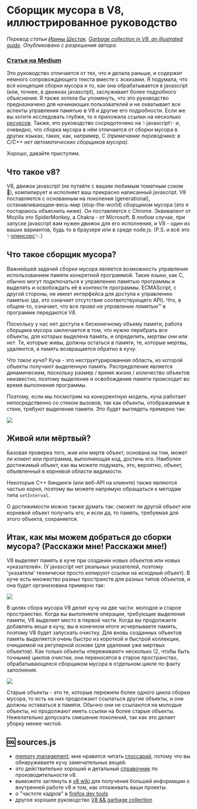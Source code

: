 # Сборщик мусора в V8, иллюстрированное руководство
*Перевод статьи [Ирины Шестак](https://medium.com/@_lrlna). [Garbage collection in V8, an illustrated guide](https://medium.com/@_lrlna/garbage-collection-in-v8-an-illustrated-guide-d24a952ee3b8). Опубликовано с разрешения автора.*

### [Статья на Medium](https://medium.com/devschacht/сборщик-мусора-в-v8-иллюстрированное-руководство-d3e496a4d378)

Это руководство отличается от тех, что я делала раньше, и содержит немного сопровождающего текста вместе с эскизами. Я подумала, что вся концепция сборки мусора и то, как она обрабатывается в javascript (или, точнее, в движках javascript), заслуживает более подробного объяснения. Я также хотела бы упомянуть, что это руководство предназначено для начинающих пользователей и не охватывает все аспекты управления памятью в V8 и другие его подробности. Если же вы хотите исследовать глубже, то я приложила ссылки на несколько [ресурсов](#-sourcesjs). Также, это руководство сосредоточено на ✨javascript✨ и, очевидно, что сборка мусора в нём отличается от сборки мусора в других языках, таких, как, например, C *(примечание переводчика: в C/C++ нет автоматических сборщиков мусора)*.

Хорошо, давайте приступим.

## Что такое v8?
V8, движок javascript (не путайте с вашим любимым томатным соком 🍹), компилирует и исполняет ваш прекрасно написанный javascript. V8 поставляется с основанным на поколения (generational), останавливающем-весь-мир (stop-the-world) сборщиком мусора (это я постараюсь объяснить ниже). Он поставляется с Chrome. Эквивалент от Mozilla это SpiderMonkey, а Chakra - от Microsoft. В любом случае, при запуске javascript вам нужен движок для его исполнения, и V8 - один из ваших вариантов, будь то в браузере или в среде node.js. (P.S. и всё это ✨[опенсорс](https://github.com/v8/v8)✨.)

## Что такое сборщик мусора?
Важнейшей задачей сборки мусора является возможность управления использованием памяти конкретной программой. Такие языки, как C, обычно могут подключаться к управлению памятью программы и выделять и освобождать её в контексте программы. ECMAScript, с другой стороны, не имеет интерфейса для доступа к управлению памятью (да, это означает отсутствие соответствующего API). Что, в общем-то, означает, что все *права на управление памятью*™ в программе передаются V8.

Поскольку у нас нет доступа к бесконечному объему памяти, работа сборщика мусора заключается в том, что нужно перебрать все объекты, для которых выделена память, и определить, *мертвы они или нет*. Те, которые живы, должны остаться в памяти, те, которые мертвы, удаляются, а память возвращается обратно в кучу.

*Что такое куча*? Куча - это неструктурированная область, из которой объекты получают выделенную память. Распределение является динамическим, поскольку размер / время жизни / количество объектов неизвестно, поэтому выделение и освобождение памяти происходит во время выполнения программы.

Поэтому, если мы посмотрим на конкурентную модель, куча работает непосредственно со стеком вызовов, так как объекты, отображаемые в стеке, требуют выделения памяти. Это будет выглядеть примерно так:

![](https://cdn-images-1.medium.com/max/800/1*kSaW2ZV1fpDsw9G-_snWSQ.jpeg)

## Живой или мёртвый?
Базовая проверка того, жив или мертв объект, основана на том, может ли клиент или программа, выполняющая код, достичь его. Наиболее достижимый объект, как вы можете подумать, это, вероятно, объект, объявленный в корневой области видимости.

Некоторые C++ биндинги (или веб-API на клиенте) также являются частью корня, поэтому вы можете напрямую обращаться к методам типа `setInterval`.

О достижимости можно также думать так: сможет ли другой объект или корневой объект получить его, и если да, то память, требуемая для этого объекта, сохраняется.

## Итак, как мы можем добраться до сборки мусора? (Расскажи мне! Расскажи мне!)
V8 выделяет память в куче при создании новых объектов или новых «указателей». (У javascript нет реальных указателей, поэтому 'указатели' технически просто копируют ссылки на исходный объект). В куче есть множество разных пространств для разных типов объектов, и она будет организована примерно так:

![](https://cdn-images-1.medium.com/max/800/1*UEWA_EZ5Txo3h72VsCqztg.jpeg)

В целях сбора мусора V8 делит кучу на две части: молодое и старое пространство. Когда вы выполняете операции, требующие выделения памяти, V8 выделяет место в первой части. Когда вы продолжаете добавлять вещи в кучу, вы в конечном итоге исчерпываете память, поэтому V8 будет запускать очистку. Для вновь созданных объектов память выделяется очень быстро из короткой и быстрой коллекции, очищаемой на регулярной основе (для удаления уже мертвых объектов). Как только объекты «переживают» несколько (2, чтобы быть точными) циклов очистки, они переносятся в старое пространство, обрабатывающееся сборщиком мусора в отдельном цикле по факту заполнения.

![](https://cdn-images-1.medium.com/max/800/1*RgDxqjirrzdNW4RLDPebKw.jpeg)

Старые объекты - это те, которые пережили более одного цикла сборки мусора, то есть на них продолжают ссылаться другие объекты, и они должны оставаться в памяти. Обычно они не ссылаются на молодые объекты, но продолжают иметь ссылки на более старые объекты. Нежелательно допускать смешение поколений, так как это делает уборку менее чистой.

## 🆒 sources.js
- [memory management](http://www.memorymanagement.org/); мне нравится читать [глоссарий](http://www.memorymanagement.org/glossary/), потому что вы обнаруживаете кучу замечательных вещей.
- это действительно хороший и детальный [справочник](https://github.com/thlorenz/v8-perf)
по производительности v8.
- выможете заглянуть в [v8 wiki](https://github.com/v8/v8/wiki) для получения большей информации о внутренней работе v8 и том, как отлаживать ваши проекты.
- о "частоте кадров" в [firefox dev tools](https://developer.mozilla.org/en-US/docs/Tools/Performance/Frame_rate)
- другое хорошее руководство [V8 && garbage collection](http://jayconrod.com/posts/55/a-tour-of-v8-garbage-collection)

